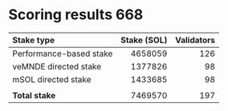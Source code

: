 # Scoring results 668

| Stake type              | Stake (SOL)    | Validators     |
|:------------------------|---------------:|---------------:|
| Performance-based stake | 4658059        | 126            |
| veMNDE directed stake   | 1377826        | 98             |
| mSOL directed stake     | 1433685        | 98             |
|                         |                |                |
| **Total stake**         | 7469570        | 197            |